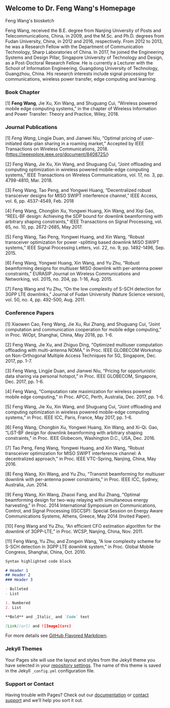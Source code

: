 ## Welcome to Dr. Feng Wang's Homepage

Feng Wang's biosketch

Feng Wang, received the B.E. degree from Nanjing University of Posts and Telecommunications, China, in 2009, and the M.Sc. and Ph.D. degrees from Fudan University, China, in 2012 and 2016, respectively. From 2012 to 2013, he was a Research Fellow with the Department of Communication Technology, Sharp Laboratories of China. In 2017, he joined the Engineering Systems and Design Pillar, Singapore University of Technology and Design, as a Post-Doctoral Research Fellow. He is currently a Lecturer with the School of Information Engineering, Guangdong University of Technology, Guangzhou, China. His research interests include signal processing for communications, wireless power transfer, edge computing and learning.


### Book Chapter
[1]	**Feng Wang**, Jie Xu, Xin Wang, and Shuguang Cui, “Wireless powered mobile edge computing systems,” in the chapter of Wireless Information and Power Transfer: Theory and Practice, Wiley, 2018.

### Journal Publications
[1] *Feng Wang*, Lingjie Duan, and Jianwei Niu, “Optimal pricing of user-initiated data-plan sharing in a roaming market,” Accepted by IEEE Transactions on Wireless Communications, 2018. (https://ieeexplore.ieee.org/document/8408725/)

[2] Feng Wang, Jie Xu, Xin Wang, and Shuguang Cui, “Joint offloading and computing optimization in wireless powered mobile-edge computing systems,” IEEE Transactions on Wireless Communications, vol. 17, no. 3, pp. 4798-4810, Mar. 2018.

[3] Feng Wang, Tao Peng, and Yongwei Huang, “Decentralized robust transceiver designs for MISO SWIPT interference channel,” IEEE Access, vol. 6, pp. 4537-4549, Feb. 2018

[4] Feng Wang, Chongbin Xu, Yongwei Huang, Xin Wang, and Xiqi Gao, “REEL-BF design: Achieving the SDP bound for downlink beamforming with arbitrary shaping constraints,” IEEE Transactions on Signal Processing, vol. 65, no. 10, pp. 2672-2685, May 2017.

[5] Feng Wang, Tao Peng, Yongwei Huang, and Xin Wang, “Robust transceiver optimization for power -splitting based downlink MISO SWIPT systems,” IEEE Signal Processing Letters, vol. 22, no. 9, pp. 1492-1496, Sep. 2015.

[6] Feng Wang, Yongwei Huang, Xin Wang, and Yu Zhu, “Robust beamforming designs for multiuser MISO downlink with per-antenna power constraints,” EURASIP Journal on Wireless Communications and Networking, vol. 2015, no. 204, pp. 1-16, Aug. 2015.

[7] Feng Wang and Yu Zhu, “On the low complexity of S-SCH detection for 3GPP LTE downlinks,” Journal of Fudan University (Nature Science version), vol. 50, no. 4, pp. 492-500, Aug. 2011.

### Conference Papers
[1]	Xiaowen Cao, Feng Wang, Jie Xu, Rui Zhang, and Shuguang Cui, “Joint computation and communication cooperation for mobile edge computing,” in Proc. WiOpt, Shanghai, China, May 2018, pp. 1-6.

[2]	Feng Wang, Jie Xu, and Zhiguo Ding, “Optimized multiuser computation offloading with multi-antenna NOMA,” in Proc. IEEE GLOBECOM Workshop on Non-Orthogonal Multiple Access Techniques for 5G, Singapore, Dec. 2017, pp. 1-7.

[3]	Feng Wang, Lingjie Duan, and Jianwei Niu, “Pricing for opportunistic data sharing via personal hotspot,” in Proc. IEEE GLOBECOM, Singapore, Dec. 2017, pp. 1-6.

[4]	Feng Wang, “Computation rate maximization for wireless powered mobile edge computing,” in Proc. APCC, Perth, Australia, Dec. 2017, pp. 1-6.

[5]	Feng Wang, Jie Xu, Xin Wang, and Shuguang Cui, “Joint offloading and computing optimization in wireless powered mobile-edge computing systems,” in Proc. IEEE ICC, Paris, France, May 2017, pp. 1-6.

[6]	Feng Wang, Chongbin Xu, Yongwei Huang, Xin Wang, and Xi-Qi. Gao, “LiST-BF design for downlink beamforming with arbitrary shaping constraints,” in Proc. IEEE Globecom, Washington D.C., USA, Dec. 2016.

[7]	Tao Peng, Feng Wang, Yongwei Huang, and Xin Wang, “Robust transceiver optimization for MISO SWIPT interference channel: A decentralized approach,” in Proc. IEEE VTC-Spring, Nanjing, China, May 2016.

[8]	Feng Wang, Xin Wang, and Yu Zhu, “Transmit beamforming for multiuser downlink with per-antenna power constraints,” in Proc. IEEE ICC, Sydney, Australia, Jun. 2014. 

[9]	Feng Wang, Xin Wang, Zhaoxi Fang, and Rui Zhang, “Optimal beamforming design for two-way relaying with simultaneous energy harvesting,” in Proc. 2014 International Symposium on Communications, Control, and Signal Processing (ISCCSP): Special Session on Energy Aware Communications Systems, Athens, Greece, May 2014 (Invited Paper). 

[10]	Feng Wang and Yu Zhu, “An efficient CFO estimation algorithm for the downlink of 3GPP-LTE,” in Proc. WCSP, Nanjing, China, Nov. 2011. 

[11]	Feng Wang, Yu Zhu, and Zongxin Wang, “A low complexity scheme for S-SCH detection in 3GPP LTE downlink system,” in Proc. Global Mobile Congress, Shanghai, China, Oct. 2010.



```markdown
Syntax highlighted code block

# Header 1
## Header 2
### Header 3

- Bulleted
- List

1. Numbered
2. List

**Bold** and _Italic_ and `Code` text

[Link](url) and ![Image](src)
```

For more details see [GitHub Flavored Markdown](https://guides.github.com/features/mastering-markdown/).

### Jekyll Themes

Your Pages site will use the layout and styles from the Jekyll theme you have selected in your [repository settings](https://github.com/fengwang13/fengwang13.github.io/settings). The name of this theme is saved in the Jekyll `_config.yml` configuration file.

### Support or Contact

Having trouble with Pages? Check out our [documentation](https://help.github.com/categories/github-pages-basics/) or [contact support](https://github.com/contact) and we’ll help you sort it out.
